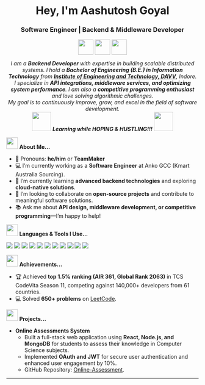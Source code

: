<p align="center">
</p>
<h1 align="center">Hey, I'm Aashutosh Goyal</h1>
<h3 align="center">Software Engineer | Backend & Middleware Developer</h3>
<p align="center">
    <a href="mailto:aashutosh89660@gmail.com"><img align="center" src="https://cdn-icons-png.flaticon.com/512/5968/5968534.png" height="40" width="40" /></a>
    <a href="https://www.linkedin.com/in/aashutosh-goyal-91942a1ba/" target="_blank"><img align="center" src="https://cdn-icons-png.flaticon.com/512/174/174857.png" height="40" width="40" /></a>
    <a href="https://github.com/Aashutosh1512" target="_blank"><img align="center" src="https://cdn-icons-png.flaticon.com/512/25/25231.png" height="40" width="40" /></a>
</p>

<p align="center">
  <em>
    I am a <b>Backend Developer</b> with expertise in building scalable distributed systems. I hold a <b>Bachelor of Engineering (B.E.) in Information Technology</b> from 
    <a href="https://www.ietdavv.edu.in/"><b>Institute of Engineering and Technology, DAVV</b></a>, Indore. <br>
    I specialize in <b>API integrations, middleware services, and optimizing system performance</b>. I am also a <b>competitive programming enthusiast</b> and love solving algorithmic challenges. <br>
    My goal is to continuously improve, grow, and excel in the field of software development.
  </em> 
  <br>
  <img src="https://media.giphy.com/media/VgCDAzcKvsR6OM0uWg/giphy.gif" width="50" /> <b><i>Learning while HOPING & HUSTLING!!!</i></b> <img src="https://media.giphy.com/media/7j2hfyeVcDtf2/giphy.gif" width="50" />
</p>

<img src="https://media.giphy.com/media/ObNTw8Uzwy6KQ/giphy.gif" width="30px">&nbsp;**About Me...**
- 📌 Pronouns: **he/him** or **TeamMaker**  
- 💻 I’m currently working as a **Software Engineer** at Anko GCC (Kmart Australia Sourcing).  
- 🔭 I’m currently learning **advanced backend technologies** and exploring **cloud-native solutions**.  
- 🤝 I’m looking to collaborate on **open-source projects** and contribute to meaningful software solutions.  
- 📚 Ask me about **API design, middleware development, or competitive programming**—I’m happy to help!  

<img src="https://media.giphy.com/media/ObNTw8Uzwy6KQ/giphy.gif" width="30px">&nbsp;**Languages & Tools I Use...**
<p align="left">
    <a href="https://isocpp.org/" target="_blank"><img src="https://img.icons8.com/color/48/000000/c-plus-plus-logo.png"/></a>
    <a href="https://learn.microsoft.com/en-us/dotnet/csharp/" target="_blank"><img src="https://img.icons8.com/color/48/000000/c-sharp-logo.png"/></a>
    <a href="https://developer.mozilla.org/en-US/docs/Web/JavaScript" target="_blank"><img src="https://img.icons8.com/color/48/000000/javascript.png"/></a>
    <a href="https://reactjs.org/" target="_blank"><img src="https://img.icons8.com/color/48/000000/react-native.png"/></a>
    <a href="https://nodejs.org/" target="_blank"><img src="https://img.icons8.com/color/48/000000/nodejs.png"/></a>
    <a href="https://expressjs.com/" target="_blank"><img src="https://img.icons8.com/color/48/000000/express.png"/></a>
    <a href="https://www.mysql.com/" target="_blank"><img src="https://img.icons8.com/fluent/50/000000/mysql-logo.png"/></a>
    <a href="https://www.mongodb.com/" target="_blank"><img src="https://img.icons8.com/color/48/000000/mongodb.png"/></a>
    <a href="https://kafka.apache.org/" target="_blank"><img src="https://img.icons8.com/color/48/000000/apache-kafka.png"/></a>
    <a href="https://www.docker.com/" target="_blank"><img src="https://img.icons8.com/color/48/000000/docker.png"/></a>
    <a href="https://code.visualstudio.com/" target="_blank"><img src="https://img.icons8.com/color/48/000000/visual-studio-code.png"/></a>
</p>

<img src="https://media.giphy.com/media/ObNTw8Uzwy6KQ/giphy.gif" width="30px">&nbsp;**Achievements...**
- 🏆 Achieved **top 1.5% ranking (AIR 361, Global Rank 2063)** in TCS CodeVita Season 11, competing against 140,000+ developers from 61 countries.  
- 💻 Solved **650+ problems** on [LeetCode](https://leetcode.com/Aashutosh1512).  

<img src="https://media.giphy.com/media/ObNTw8Uzwy6KQ/giphy.gif" width="30px">&nbsp;**Projects...**
- **Online Assessments System**  
  - Built a full-stack web application using **React, Node.js, and MongoDB** for students to assess their knowledge in Computer Science subjects.  
  - Implemented **OAuth and JWT** for secure user authentication and enhanced user engagement by 10%.  
  - GitHub Repository: [Online-Assessment](https://github.com/Online-Assessment).  

---
